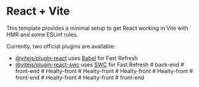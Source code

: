 # React + Vite

This template provides a minimal setup to get React working in Vite with HMR and some ESLint rules.

Currently, two official plugins are available:

- [@vitejs/plugin-react](https://github.com/vitejs/vite-plugin-react/blob/main/packages/plugin-react/README.md) uses [Babel](https://babeljs.io/) for Fast Refresh
- [@vitejs/plugin-react-swc](https://github.com/vitejs/vite-plugin-react-swc) uses [SWC](https://swc.rs/) for Fast Refresh
#   b a c k - e n d  
 #   f r o n t - e n d  
 #   H e a l t y - f r o n t  
 #   H e a l t y - f r o n t  
 #   H e a l t y - f r o n t  
 #   H e a l t y - f r o n t  
 #   f r o n t - e n d  
 #   H e a l t y - f r o n t  
 #   H e a l t y - f r o n t  
 #   f r o n t - e n d  
 
